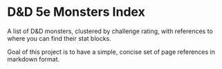 # D&D 5e Monsters Index

A list of D&D monsters, clustered by challenge rating, with references to where you can find their stat blocks.  

Goal of this project is to have a simple, concise set of page references in markdown format. 
